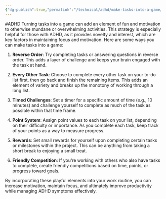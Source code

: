 ```yaml
---
{"dg-publish":true,"permalink":"/technical/adhd/make-tasks-into-a-game/","noteIcon":"Technical","created":"2023-04-10T12:59:03.847+02:00","updated":"2023-04-10T13:32:17.285+02:00"}
---
```


#ADHD 
Turning tasks into a game can add an element of fun and motivation to otherwise mundane or overwhelming activities. This strategy is especially helpful for those with ADHD, as it provides novelty and interest, which are key factors in maintaining focus and motivation. Here are some ways you can make tasks into a game:

1. **Reverse Order**: Try completing tasks or answering questions in reverse order. This adds a layer of challenge and keeps your brain engaged with the task at hand.

2. **Every Other Task**: Choose to complete every other task on your to-do list first, then go back and finish the remaining items. This adds an element of variety and breaks up the monotony of working through a long list.

3. **Timed Challenges**: Set a timer for a specific amount of time (e.g., 10 minutes) and challenge yourself to complete as much of the task as possible within that time frame.

4. **Point System**: Assign point values to each task on your list, depending on their difficulty or importance. As you complete each task, keep track of your points as a way to measure progress.

5. **Rewards**: Set small rewards for yourself upon completing certain tasks or milestones within the project. This can be anything from taking a short break to enjoying a small treat.

6. **Friendly Competition**: If you're working with others who also have tasks to complete, create friendly competitions based on time, points, or progress toward goals.

By incorporating these playful elements into your work routine, you can increase motivation, maintain focus, and ultimately improve productivity while managing ADHD symptoms effectively.